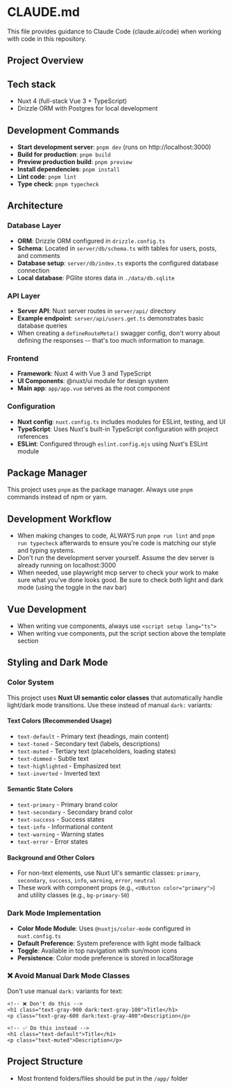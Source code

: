 # CLAUDE.md

This file provides guidance to Claude Code (claude.ai/code) when working with code in this repository.

## Project Overview

## Tech stack

- Nuxt 4 (full-stack Vue 3 + TypeScript)
- Drizzle ORM with Postgres for local development

## Development Commands

- **Start development server**: `pnpm dev` (runs on http://localhost:3000)
- **Build for production**: `pnpm build`
- **Preview production build**: `pnpm preview`
- **Install dependencies**: `pnpm install`
- **Lint code**: `pnpm lint`
- **Type check**: `pnpm typecheck`

## Architecture

### Database Layer

- **ORM**: Drizzle ORM configured in `drizzle.config.ts`
- **Schema**: Located in `server/db/schema.ts` with tables for users, posts, and comments
- **Database setup**: `server/db/index.ts` exports the configured database connection
- **Local database**: PGlite stores data in `./data/db.sqlite`

### API Layer

- **Server API**: Nuxt server routes in `server/api/` directory
- **Example endpoint**: `server/api/users.get.ts` demonstrates basic database queries
- When creating a `defineRouteMeta()` swagger config, don't worry about defining the responses -- that's too much information to manage.

### Frontend

- **Framework**: Nuxt 4 with Vue 3 and TypeScript
- **UI Components**: @nuxt/ui module for design system
- **Main app**: `app/app.vue` serves as the root component

### Configuration

- **Nuxt config**: `nuxt.config.ts` includes modules for ESLint, testing, and UI
- **TypeScript**: Uses Nuxt's built-in TypeScript configuration with project references
- **ESLint**: Configured through `eslint.config.mjs` using Nuxt's ESLint module

## Package Manager

This project uses `pnpm` as the package manager. Always use `pnpm` commands instead of npm or yarn.

## Development Workflow

- When making changes to code, ALWAYS run `pnpm run lint` and `pnpm run typecheck` afterwards to ensure you're code is matching our style and typing systems.
- Don't run the development server yourself. Assume the dev server is already running on localhost:3000
- When needed, use playwright mcp server to check your work to make sure what you've done looks good. Be sure to check both light and dark mode (using the toggle in the nav bar)

## Vue Development

- When writing vue components, always use `<script setup lang="ts">`
- When writing vue components, put the script section above the template section

## Styling and Dark Mode

### Color System

This project uses **Nuxt UI semantic color classes** that automatically handle light/dark mode transitions. Use these instead of manual `dark:` variants:

#### Text Colors (Recommended Usage)

- `text-default` - Primary text (headings, main content)
- `text-toned` - Secondary text (labels, descriptions)
- `text-muted` - Tertiary text (placeholders, loading states)
- `text-dimmed` - Subtle text
- `text-highlighted` - Emphasized text
- `text-inverted` - Inverted text

#### Semantic State Colors

- `text-primary` - Primary brand color
- `text-secondary` - Secondary brand color
- `text-success` - Success states
- `text-info` - Informational content
- `text-warning` - Warning states
- `text-error` - Error states

#### Background and Other Colors

- For non-text elements, use Nuxt UI's semantic classes: `primary`, `secondary`, `success`, `info`, `warning`, `error`, `neutral`
- These work with component props (e.g., `<UButton color="primary">`) and utility classes (e.g., `bg-primary-50`)

### Dark Mode Implementation

- **Color Mode Module**: Uses `@nuxtjs/color-mode` configured in `nuxt.config.ts`
- **Default Preference**: System preference with light mode fallback
- **Toggle**: Available in top navigation with sun/moon icons
- **Persistence**: Color mode preference is stored in localStorage

### ❌ Avoid Manual Dark Mode Classes

Don't use manual `dark:` variants for text:

```vue
<!-- ❌ Don't do this -->
<h1 class="text-gray-900 dark:text-gray-100">Title</h1>
<p class="text-gray-600 dark:text-gray-400">Description</p>

<!-- ✅ Do this instead -->
<h1 class="text-default">Title</h1>
<p class="text-muted">Description</p>
```

## Project Structure

- Most frontend folders/files should be put in the `/app/` folder

